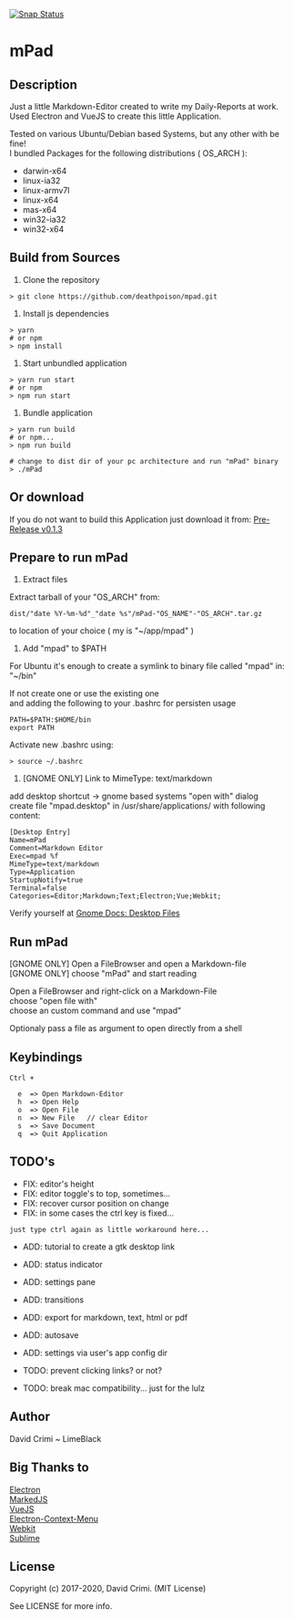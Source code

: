 [![Snap Status](https://build.snapcraft.io/badge/DeathPoison/mpad.svg)](https://build.snapcraft.io/user/DeathPoison/mpad)

# mPad  

## Description  

Just a little Markdown-Editor created to write my Daily-Reports at work.  
Used Electron and VueJS to create this little Application.  

Tested on various Ubuntu/Debian based Systems, but any other with be fine!  
I bundled Packages for the following distributions ( OS_ARCH ):  

- darwin-x64
- linux-ia32
- linux-armv7l
- linux-x64
- mas-x64
- win32-ia32 
- win32-x64

## Build from Sources

1. Clone the repository
 ```
 > git clone https://github.com/deathpoison/mpad.git
 ```

1. Install js dependencies
 ```
 > yarn
 # or npm
 > npm install
 ```

1. Start unbundled application
 ```
 > yarn run start
 # or npm
 > npm run start
 ```

1. Bundle application
 ```
 > yarn run build
 # or npm...
 > npm run build

 # change to dist dir of your pc architecture and run "mPad" binary
 > ./mPad
 ```
## Or download

 If you do not want to build this Application just download it from: [Pre-Release v0.1.3](https://github.com/DeathPoison/mpad/releases/tag/v0.1.3)

## Prepare to run mPad

1. Extract files

 Extract tarball of your "OS_ARCH" from: 
 ``` 
 dist/"date %Y-%m-%d"_"date %s"/mPad-"OS_NAME"-"OS_ARCH".tar.gz 
 ```  
 to location of your choice ( my is "~/app/mpad" )

1. Add "mpad" to $PATH

 For Ubuntu it's enough to create a symlink to binary file called "mpad" in: "~/bin"
 
 If not create one or use the existing one  
 and adding the following to your .bashrc for persisten usage
 ```
 PATH=$PATH:$HOME/bin
 export PATH
 ```

 Activate new .bashrc using:
 ```
 > source ~/.bashrc
 ```

1. [GNOME ONLY] Link to MimeType: text/markdown

 add desktop shortcut -> gnome based systems "open with" dialog  
 create file "mpad.desktop" in /usr/share/applications/ with following content:
 ```
 [Desktop Entry]
 Name=mPad
 Comment=Markdown Editor
 Exec=mpad %f
 MimeType=text/markdown
 Type=Application
 StartupNotify=true
 Terminal=false
 Categories=Editor;Markdown;Text;Electron;Vue;Webkit;
 ```
 Verify yourself at [Gnome Docs: Desktop Files](https://developer.gnome.org/integration-guide/stable/desktop-files.html.en)

## Run mPad

[GNOME ONLY] Open a FileBrowser and open a Markdown-file  
[GNOME ONLY] choose "mPad" and start reading

Open a FileBrowser and right-click on a Markdown-File  
choose "open file with"  
choose an custom command and use "mpad"  

Optionaly pass a file as argument to open directly from a shell

## Keybindings  


```
Ctrl + 

  e  => Open Markdown-Editor
  h  => Open Help
  o  => Open File
  n  => New File   // clear Editor
  s  => Save Document
  q  => Quit Application

```

## TODO's

- FIX: editor's height
- FIX: editor toggle's to top, sometimes...
- FIX: recover cursor position on change
- FIX: in some cases the ctrl key is fixed...  
 ```
 just type ctrl again as little workaround here...
 ```

- ADD: tutorial to create a gtk desktop link
- ADD: status indicator
- ADD: settings pane
- ADD: transitions
- ADD: export for markdown, text, html or pdf
- ADD: autosave
- ADD: settings via user's app config dir

- TODO: prevent clicking links? or not?
- TODO: break mac compatibility... just for the lulz

## Author

David Crimi ~ LimeBlack

## Big Thanks to

[Electron](https://electron.atom.io/)  
[MarkedJS](https://github.com/chjj/marked)  
[VueJS](https://vuejs.org/)  
[Electron-Context-Menu](https://github.com/sindresorhus/electron-context-menu)  
[Webkit](https://webkit.org/)  
[Sublime](https://www.sublimetext.com/)  

## License

Copyright (c) 2017-2020, David Crimi. (MIT License)  
  
See LICENSE for more info.  

